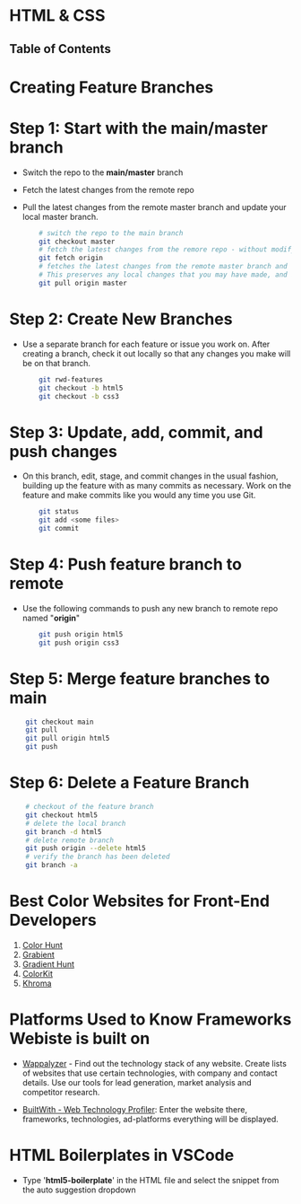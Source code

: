 # HTML & CSS

## Table of Contents

# Creating Feature Branches
# Step 1: Start with the main/master branch
* Switch the repo to the __main/master__ branch
* Fetch the latest changes from the remote repo
* Pull the latest changes from the remote master branch and update your local master branch.

    ```sh
        # switch the repo to the main branch
        git checkout master
        # fetch the latest changes from the remore repo - without modifyinh the local master branch
        git fetch origin
        # fetches the latest changes from the remote master branch and then merges those changes into your local master branch.
        # This preserves any local changes that you may have made, and attempts to merge them with the changes from the remote branch.
        git pull origin master
    ```

# Step 2: Create New Branches
* Use a separate branch for each feature or issue you work on. After creating a branch, check it out locally so that any changes you make will be on that branch.

    ```sh
        git rwd-features
        git checkout -b html5
        git checkout -b css3
    ```

# Step 3: Update, add, commit, and push changes
* On this branch, edit, stage, and commit changes in the usual fashion, building up the feature with as many commits as necessary. Work on the feature and make commits like you would any time you use Git.

    ```sh
        git status
        git add <some files>
        git commit
    ```

# Step 4: Push feature branch to remote
* Use the following commands to push any new branch to remote repo named "__origin__"

    ```sh
        git push origin html5
        git push origin css3
    ```

# Step 5: Merge feature branches to main
```sh
    git checkout main
    git pull
    git pull origin html5
    git push
```

# Step 6: Delete a Feature Branch
```sh
    # checkout of the feature branch
    git checkout html5
    # delete the local branch
    git branch -d html5
    # delete remote branch
    git push origin --delete html5
    # verify the branch has been deleted
    git branch -a
```


# Best Color Websites for Front-End Developers
1. [Color Hunt](https://colorhunt.co/)
2. [Grabient](https://www.grabient.com/)
3. [Gradient Hunt](https://gradienthunt.com/)
4. [ColorKit](https://colorkit.co/palette/809bce-95b8d1-b8e0d4-d6eadf-eac4d5/)
5. [Khroma](https://www.khroma.co/train)

# Platforms Used to Know Frameworks Webiste is built on
* [Wappalyzer](https://www.wappalyzer.com/) - Find out the technology stack of any website. Create lists of websites that use certain technologies, with company and contact details. Use our tools for lead generation, market analysis and competitor research.

* [BuiltWith - Web Technology Profiler](https://builtwith.com/): Enter the website there, frameworks, technologies, ad-platforms everything will be displayed.

# HTML Boilerplates in VSCode
* Type '__html5-boilerplate__' in the HTML file and select the snippet from the auto suggestion dropdown